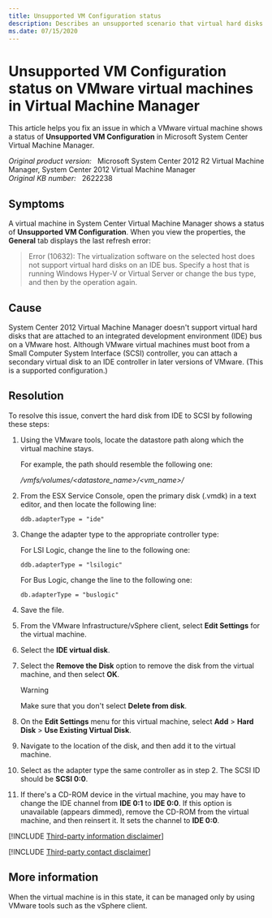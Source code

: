 ```yaml
---
title: Unsupported VM Configuration status
description: Describes an unsupported scenario that virtual hard disks are attached to an IDE bus on a VMware host, and provides a resolution.
ms.date: 07/15/2020
---
```

# Unsupported VM Configuration status on VMware virtual machines in Virtual Machine Manager

This article helps you fix an issue in which a VMware virtual machine shows a status of **Unsupported VM Configuration** in Microsoft System Center Virtual Machine Manager.

_Original product version:_ &nbsp; Microsoft System Center 2012 R2 Virtual Machine Manager, System Center 2012 Virtual Machine Manager  
_Original KB number:_ &nbsp; 2622238

## Symptoms  

A virtual machine in System Center Virtual Machine Manager shows a status of **Unsupported VM Configuration**. When you view the properties, the **General** tab displays the last refresh error:

> Error (10632): The virtualization software on the selected host does not support virtual hard disks on an IDE bus. Specify a host that is running Windows Hyper-V or Virtual Server or change the bus type, and then by the operation again.

## Cause

System Center 2012 Virtual Machine Manager doesn't support virtual hard disks that are attached to an integrated development environment (IDE) bus on a VMware host. Although VMware virtual machines must boot from a Small Computer System Interface (SCSI) controller, you can attach a secondary virtual disk to an IDE controller in later versions of VMware. (This is a supported configuration.)

## Resolution

To resolve this issue, convert the hard disk from IDE to SCSI by following these steps:

1. Using the VMware tools, locate the datastore path along which the virtual machine stays.

    For example, the path should resemble the following one:

    */vmfs/volumes/<datastore_name>/<vm_name>/*

2. From the ESX Service Console, open the primary disk (.vmdk) in a text editor, and then locate the following line:

   `ddb.adapterType = "ide"`

3. Change the adapter type to the appropriate controller type:

    For LSI Logic, change the line to the following one:

    `ddb.adapterType = "lsilogic"`

    For Bus Logic, change the line to the following one:

    `db.adapterType = "buslogic"`

4. Save the file.
5. From the VMware Infrastructure/vSphere client, select **Edit Settings** for the virtual machine.
6. Select the **IDE virtual disk**.
7. Select the **Remove the Disk** option to remove the disk from the virtual machine, and then select **OK**.

    > [!WARNING]
    > Make sure that you don't select **Delete from disk**.

8. On the **Edit Settings** menu for this virtual machine, select **Add** > **Hard Disk** > **Use Existing Virtual Disk**.
9. Navigate to the location of the disk, and then add it to the virtual machine.
10. Select as the adapter type the same controller as in step 2. The SCSI ID should be **SCSI 0:0**.
11. If there's a CD-ROM device in the virtual machine, you may have to change the IDE channel from **IDE 0:1** to **IDE 0:0**. If this option is unavailable (appears dimmed), remove the CD-ROM from the virtual machine, and then reinsert it. It sets the channel to **IDE 0:0**.

[!INCLUDE [Third-party information disclaimer](../../includes/third-party-disclaimer.md)]

[!INCLUDE [Third-party contact disclaimer](../../includes/third-party-contact-disclaimer.md)]

## More information

When the virtual machine is in this state, it can be managed only by using VMware tools such as the vSphere client.
